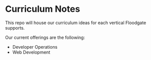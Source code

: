# Curriculum Notes

This repo will house our curriculum ideas for each vertical Floodgate supports.

Our current offerings are the following:
* Developer Operations
* Web Development
